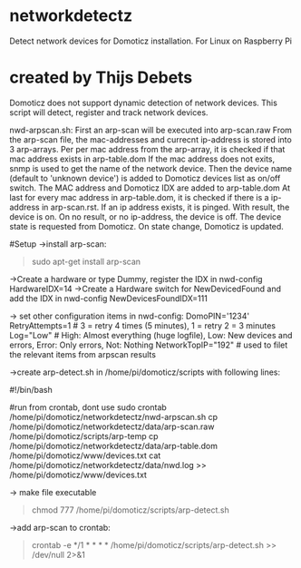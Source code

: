 # networkdetectz
Detect network devices for Domoticz installation. For Linux on Raspberry Pi

# created by Thijs Debets
Domoticz does not support dynamic detection of network devices.
This script will detect, register and track network devices.

nwd-arpscan.sh: First an arp-scan will be executed into arp-scan.raw
From the arp-scan file, the mac-addresses and currecnt ip-address is stored into 3 arp-arrays.
Per per mac address from the arp-array, it is checked if that mac address exists in arp-table.dom
If the mac address does not exits, snmp is used to get the name of the network device.
Then the device name (default to 'unknown device') is added to Domoticz devices list as on/off switch. The MAC address and Domoticz IDX are added to arp-table.dom
At last for every mac address in arp-table.dom, it is checked if there is a ip-address in arp-scan.rst. If an ip address exists, it is pinged. With result, the device is on. On no result, or no ip-address, the device is off. 
The device state is requested from Domoticz. On state change, Domoticz is updated.

#Setup
->install arp-scan:
>sudo apt-get install arp-scan

->Create a hardware or type Dummy, register the IDX in nwd-config
HardwareIDX=14
->Create a Hardware switch for NewDevicedFound and add the IDX in nwd-config
NewDevicesFoundIDX=111

-> set other configuration items in nwd-config:
DomoPIN='1234'
RetryAttempts=1                 # 3 = retry 4 times (5 minutes), 1 = retry 2 = 3 minutes
Log="Low"                       # High: Almost everything (huge logfile), Low: New devices and errors, Error: Only errors, Not: Nothing
NetworkTopIP="192"              # used to filet the relevant items from arpscan results




->create arp-detect.sh in /home/pi/domoticz/scripts with following lines:

#!/bin/bash

#run from crontab, dont use sudo crontab
/home/pi/domoticz/networkdetectz/nwd-arpscan.sh
cp /home/pi/domoticz/networkdetectz/data/arp-scan.raw /home/pi/domoticz/scripts/arp-temp
cp /home/pi/domoticz/networkdetectz/data/arp-table.dom /home/pi/domoticz/www/devices.txt
cat /home/pi/domoticz/networkdetectz/data/nwd.log >> /home/pi/domoticz/www/devices.txt


-> make file executable
>chmod 777 /home/pi/domoticz/scripts/arp-detect.sh

->add arp-scan to crontab:
>crontab -e
*/1 * * * * /home/pi/domoticz/scripts/arp-detect.sh >> /dev/null 2>&1

